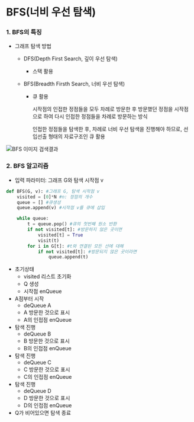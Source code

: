 # BFS(너비 우선 탐색)



### 1. BFS의 특징

- 그래프 탐색 방법

  - DFS(Depth First Search, 깊이 우선 탐색)

    - 스택 활용

  - BFS(Breadth Firsth Search, 너비 우선 탐색)

    - 큐 활용

      시작점의 인접한 정점들을 모두 차례로 방문한 후 방문했던 정점을 시작점으로 하여 다시 인접한 정점들을 차례로 방문하는 방식

      인접한 정점들을 탐색한 후, 차례로 너비 우선 탐색을 진행해야 하므로, 선입선출 형태의 자료구조인 큐 활용

  

![BFS 이미지 검색결과](https://img1.daumcdn.net/thumb/R800x0/?scode=mtistory2&fname=https%3A%2F%2Fk.kakaocdn.net%2Fdn%2FoKP5E%2FbtqxwEjHwHW%2FD6PehDsmMGS2jK5Zkp8rI1%2Fimg.png)



### 2. BFS 알고리즘



- 입력 파라미터: 그래프 G와 탐색 시작점 v

```python
def BFS(G, v): #그래프 G, 탐색 시작점 v
    visited = [0]*N #n: 정점의 개수
    queue = [] #큐생성
    queue.append(v) #시작점 v를 큐에 삽입

    while queue:
        t = queue.pop() #큐의 첫번째 원소 반환
        if not visited[t]: #방문하지 않은 곳이면
            visited[t] = True
            visit(t)
        for i in G[t]: #t와 연결된 모든 선에 대해
            if not visited[t]: #방문되지 않은 곳이라면
                queue.append(t)
```



- 초기상태
  - visited 리스트 초기화
  - Q 생성
  - 시작점 enQueue
- A점부터 시작
  - deQueue A
  - A 방문한 것으로 표시
  - A의 인접점 enQueue
- 탐색 진행
  - deQueue B
  - B 방문한 것으로 표시
  - B의 인접점 enQueue
- 탐색 진행
  - deQueue C
  - C 방문한 것으로 표시
  - C의 인접점 enQueue
- 탐색 진행
  - deQueue D
  - D 방문한 것으로 표시
  - D의 인접점 enQueue
- Q가 비어있으면 탐색 종료